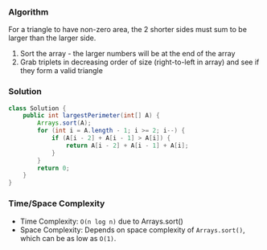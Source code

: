 ### Algorithm

For a triangle to have non-zero area, the 2 shorter sides must sum to be larger than the larger side.

1. Sort the array - the larger numbers will be at the end of the array
1. Grab triplets in decreasing order of size (right-to-left in array) and see if they form a valid triangle

### Solution

```java
class Solution {
    public int largestPerimeter(int[] A) {
        Arrays.sort(A);
        for (int i = A.length - 1; i >= 2; i--) {
            if (A[i - 2] + A[i - 1] > A[i]) {
                return A[i - 2] + A[i - 1] + A[i];
            }
        }
        return 0;
    }
}
```

### Time/Space Complexity

- Time Complexity: `O(n log n)` due to Arrays.sort()
- Space Complexity: Depends on space complexity of `Arrays.sort()`, which can be as low as `O(1)`.
